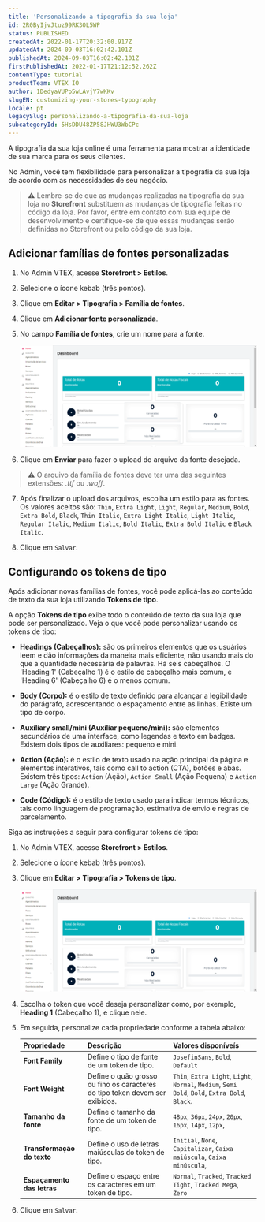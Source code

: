 ```yaml
---
title: 'Personalizando a tipografia da sua loja'
id: 2R0ByIjvJtuz99RK3OL5WP
status: PUBLISHED
createdAt: 2022-01-17T20:32:00.917Z
updatedAt: 2024-09-03T16:02:42.101Z
publishedAt: 2024-09-03T16:02:42.101Z
firstPublishedAt: 2022-01-17T21:12:52.262Z
contentType: tutorial
productTeam: VTEX IO
author: 1DedyaVUPp5wLAvjY7wKKv
slugEN: customizing-your-stores-typography
locale: pt
legacySlug: personalizando-a-tipografia-da-sua-loja
subcategoryId: 5HsDDU48ZP58JHWU3WbCPc
---
```


A tipografia da sua loja online é uma ferramenta para mostrar a identidade de sua marca para os seus clientes. 

No Admin, você tem flexibilidade para personalizar a tipografia da sua loja de acordo com as necessidades de seu negócio.

>⚠️ Lembre-se de que as mudanças realizadas na tipografia da sua loja no **Storefront** substituem as mudanças de tipografia feitas no código da loja. Por favor, entre em contato com sua equipe de desenvolvimento e certifique-se de que essas mudanças serão definidas no Storefront ou pelo código da sua loja.

## Adicionar famílias de fontes personalizadas

1. No Admin VTEX, acesse **Storefront > Estilos**.

2. Selecione o ícone kebab (três pontos).

3. Clique em **Editar > Tipografia > Família de fontes**.

4. Clique em **Adicionar fonte personalizada**.

5. No campo **Família de fontes**, crie um nome para a fonte.

    ![familia-de-fontes-giff-pt](https://raw.githubusercontent.com/vtexdocs/help-center-content/refs/heads/main/_1.gif)

6. Clique em **Enviar** para fazer o upload do arquivo da fonte desejada.

>⚠️ O arquivo da família de fontes deve ter uma das seguintes extensões: <i>.ttf</i> ou <i>.woff</i>.

7. Após finalizar o upload dos arquivos, escolha um estilo para as fontes. Os valores aceitos são: `Thin`, `Extra Light`, `Light`, `Regular`, `Medium`, `Bold`, `Extra Bold`, `Black`, `Thin Italic`, `Extra Light Italic`, `Light Italic`, `Regular Italic`, `Medium Italic`, `Bold Italic`, `Extra Bold Italic` e `Black Italic`.

8. Clique em `Salvar`.

## Configurando os tokens de tipo

Após adicionar novas famílias de fontes, você pode aplicá-las ao conteúdo de texto da sua loja utilizando **Tokens de tipo**.

A opção **Tokens de tipo** exibe todo o conteúdo de texto da sua loja que pode ser personalizado. Veja o que você pode personalizar usando os tokens de tipo:

- **Headings (Cabeçalhos):** são os primeiros elementos que os usuários leem e dão informações da maneira mais eficiente, não usando mais do que a quantidade necessária de palavras. Há seis cabeçalhos. O 'Heading 1' (Cabeçalho 1) é o estilo de cabeçalho mais comum, e 'Heading 6' (Cabeçalho 6) é o menos comum.

- **Body (Corpo):** é o estilo de texto definido para alcançar a legibilidade do parágrafo, acrescentando o espaçamento entre as linhas. Existe um tipo de corpo.

- **Auxiliary small/mini (Auxiliar pequeno/mini):** são elementos secundários de uma interface, como legendas e texto em badges. Existem dois tipos de auxiliares: pequeno e mini.

- **Action (Ação):** é o estilo de texto usado na ação principal da página e elementos interativos, tais como call to action (CTA), botões e abas. Existem três tipos: `Action` (Ação), `Action Small` (Ação Pequena) e `Action Large` (Ação Grande).

- **Code (Código):** é o estilo de texto usado para indicar termos técnicos, tais como linguagem de programação, estimativa de envio e regras de parcelamento. 

Siga as instruções a seguir para configurar tokens de tipo:

1. No Admin VTEX, acesse **Storefront > Estilos**.

2. Selecione o ícone kebab (três pontos).

3. Clique em **Editar > Tipografia > Tokens de tipo**.

    ![tokens-tipo-giff-pt](https://raw.githubusercontent.com/vtexdocs/help-center-content/refs/heads/main/_2.gif)

4. Escolha o token que você deseja personalizar como, por exemplo, **Heading 1** (Cabeçalho 1), e clique nele.

5. Em seguida, personalize cada propriedade conforme a tabela abaixo:

    | Propriedade | Descrição | Valores disponíveís |
    | ----------- | --------------- | ----------------- |
    | __Font Family__ | Define o tipo de fonte de um token de tipo. | `JosefinSans`, `Bold`, `Default` |
    | __Font Weight__ | Define o quão grosso ou fino os caracteres do tipo token devem ser exibidos. | `Thin`, `Extra Light`, `Light`, `Normal`, `Medium`, `Semi Bold`, `Bold`, `Extra Bold`, `Black`.   |
    | __Tamanho da fonte__ | Define o tamanho da fonte de um token de tipo. | `48px`, `36px`, `24px`, `20px`, `16px`, `14px`, `12px`, |
    | __Transformação do texto__ | Define o uso de letras maiúsculas do token de tipo. | `Initial`, `None`, `Capitalizar`, `Caixa maiúscula`, `Caixa minúscula`, |
    | __Espaçamento das letras__ | Define o espaço entre os caracteres em um token de tipo. | `Normal`, `Tracked`, `Tracked Tight`, `Tracked Mega`, `Zero` |

6. Clique em `Salvar`.
